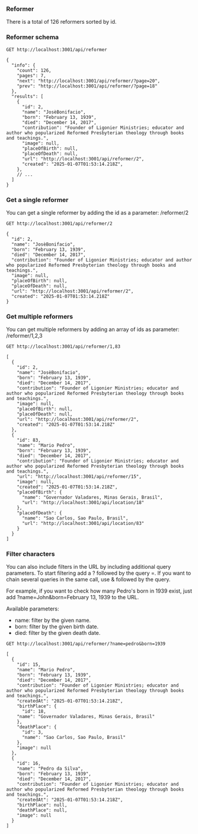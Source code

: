 ### Reformer

There is a total of 126 reformers sorted by id.

### Reformer schema

```
GET http://localhost:3001/api/reformer
```
```
{
  "info": {
    "count": 126,
    "pages": 7,
    "next": "http://localhost:3001/api/reformer/?page=20",
    "prev": "http://localhost:3001/api/reformer/?page=18"
  },
  "results": [
    {
      "id": 2,
      "name": "JosèBonifacio",
      "born": "February 13, 1939",
      "died": "December 14, 2017",
      "contribution": "Founder of Ligonier Ministries; educator and author who popularized Reformed Presbyterian theology through books and teachings.",
      "image": null,
      "placeOfBirth": null,
      "placeOfDeath": null,
      "url": "http://localhost:3001/api/reformer/2",
      "created": "2025-01-07T01:53:14.218Z",
    },
    // ...
  ]
}
```

### Get a single reformer

You can get a single reformer by adding the id as a parameter: /reformer/2

```
GET http://localhost:3001/api/reformer/2
```
```
{
  "id": 2,
  "name": "JosèBonifacio",
  "born": "February 13, 1939",
  "died": "December 14, 2017",
  "contribution": "Founder of Ligonier Ministries; educator and author who popularized Reformed Presbyterian theology through books and teachings.",
  "image": null,
  "placeOfBirth": null,
  "placeOfDeath": null,
  "url": "http://localhost:3001/api/reformer/2",
  "created": "2025-01-07T01:53:14.218Z"
}
```

### Get multiple reformers

You can get multiple reformers by adding an array of ids as parameter: /reformer/1,2,3

```
GET http://localhost:3001/api/reformer/1,83
```
```
[
  {
    "id": 2,
    "name": "JosèBonifacio",
    "born": "February 13, 1939",
    "died": "December 14, 2017",
    "contribution": "Founder of Ligonier Ministries; educator and author who popularized Reformed Presbyterian theology through books and teachings.",
    "image": null,
    "placeOfBirth": null,
    "placeOfDeath": null,
    "url": "http://localhost:3001/api/reformer/2",
    "created": "2025-01-07T01:53:14.218Z"
  },
  {
    "id": 83,
    "name": "Mario Pedro",
    "born": "February 13, 1939",
    "died": "December 14, 2017",
    "contribution": "Founder of Ligonier Ministries; educator and author who popularized Reformed Presbyterian theology through books and teachings.",
    "url": "http://localhost:3001/api/reformer/15",
    "image": null,
    "created": "2025-01-07T01:53:14.218Z",
    "placeOfBirth": {
      "name": "Governador Valadares, Minas Gerais, Brasil",
      "url": "http://localhost:3001/api/location/18"
    },
    "placeOfDeath": {
      "name": "Sao Carlos, Sao Paulo, Brasil",
      "url": "http://localhost:3001/api/location/83"
    }
  }
]
```

### Filter characters

You can also include filters in the URL by including additional query parameters. To start filtering add a ? followed by the query <query>=<value>. If you want to chain several queries in the same call, use & followed by the query.

For example, if you want to check how many Pedro's born in 1939 exist, just add ?name=John&born=February 13, 1939 to the URL.

Available parameters:

- name: filter by the given name.
- born: filter by the given birth date.
- died: filter by the given death date.

```
GET http://localhost:3001/api/reformer/?name=pedro&born=1939
```
```
[
  {
    "id": 15,
    "name": "Mario Pedro",
    "born": "February 13, 1939",
    "died": "December 14, 2017",
    "contribution": "Founder of Ligonier Ministries; educator and author who popularized Reformed Presbyterian theology through books and teachings.",
    "createdAt": "2025-01-07T01:53:14.218Z",
    "birthPlace": {
      "id": 18,
	"name": "Governador Valadares, Minas Gerais, Brasil"
    },
    "deathPlace": {
      "id": 3,
      "name": "Sao Carlos, Sao Paulo, Brasil"
    },
    "image": null
  },
  {
    "id": 16,
    "name": "Pedro da Silva",
    "born": "February 13, 1939",
    "died": "December 14, 2017",
    "contribution": "Founder of Ligonier Ministries; educator and author who popularized Reformed Presbyterian theology through books and teachings.",
    "createdAt": "2025-01-07T01:53:14.218Z",
    "birthPlace": null,
    "deathPlace": null,
    "image": null
  }
]
```
